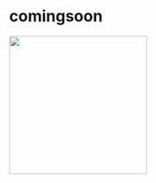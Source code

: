 # comingsoon
<img src="https://worldofsystemsmyportal.visualstudio.com/2381ea01-bd5b-4ff1-ba2c-437747fa800f/da3bc01d-6a22-49f7-aa2a-0646bbe8fd2c/_apis/work/boardbadge/2340aac1-a691-4aa6-89ac-e072b72812f0?columnOptions=1" width="250">
